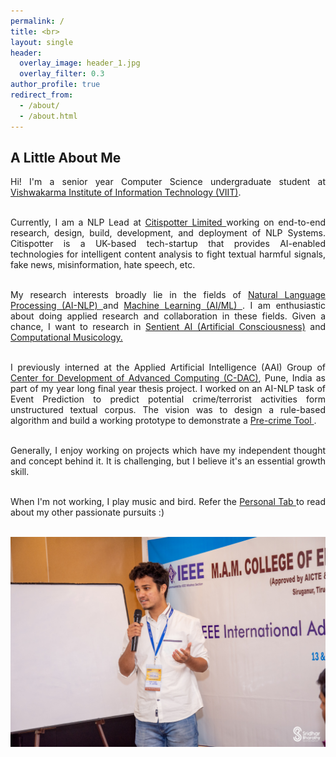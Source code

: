 ```yaml
---
permalink: /
title: <br>
layout: single
header:
  overlay_image: header_1.jpg
  overlay_filter: 0.3
author_profile: true
redirect_from:
  - /about/
  - /about.html
---
```

## A Little About Me

<div style="text-align: justify">
  
Hi! I'm a senior year Computer Science undergraduate student at <a href="http://www.viit.ac.in/">Vishwakarma Institute of Information Technology (VIIT)</a>.<br><br> 

Currently, I am a NLP Lead at <a href = "http://citispotter.com/"> Citispotter Limited </a> working on end-to-end research, design, build, development, and deployment of NLP Systems. Citispotter is a UK-based tech-startup that provides AI-enabled technologies for intelligent content analysis to fight textual harmful signals, fake news, misinformation, hate speech, etc.<br><br>

My research interests broadly lie in the fields of <a href = "https://en.wikipedia.org/wiki/Natural_language_processing"> Natural Language Processing (AI-NLP) </a> and <a href = "https://en.wikipedia.org/wiki/Machine_learning"> Machine Learning (AI/ML) </a>. I am enthusiastic about doing applied research and collaboration in these fields. Given a chance, I want to research in <a href ="https://en.wikipedia.org/wiki/Artificial_consciousness">Sentient AI (Artificial Consciousness)</a> and <a href = "https://en.wikipedia.org/wiki/Computational_musicology">Computational Musicology.</a> <br><br>

I previously interned at the Applied Artificial Intelligence (AAI) Group of <a href="https://www.cdac.in/"> Center for Development of Advanced Computing (C-DAC)</a>, Pune, India as part of my year long final year thesis project. I worked on an AI-NLP task of Event Prediction to predict potential crime/terrorist activities form unstructured textual corpus. The vision was to design a rule-based algorithm and build a working prototype to demonstrate a <a href = "https://en.wikipedia.org/wiki/Pre-crime#:~:text=Pre%2Dcrime%20intervenes%20to%20punish,occurred%20is%20a%20foregone%20conclusion"> Pre-crime Tool </a>. <br><br>

Generally, I enjoy working on projects which have my independent thought and concept behind it. It is challenging, but I believe it's an essential growth skill.<br><br>

When I'm not working, I play music and bird. Refer the <a href = "https://katreparitosh.github.io/personal/"> Personal Tab </a> to read about my other passionate pursuits :)
</div>
<br>
<img src = "/images/IEEE Talk.jpg">
